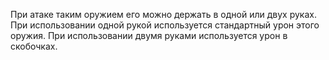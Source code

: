 При атаке таким оружием его можно держать в одной или двух руках. При использовании одной рукой используется стандартный урон этого оружия. При использовании двумя руками используется урон в скобочках.